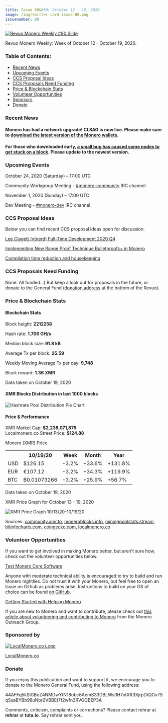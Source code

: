 ```yaml
---
title: Issue 80&#58; October 12 - 19, 2020
image: /img/twitter-card-issue-80.png
issuenumber: 80
---
```

[<img src="/img/img-issue80.png" alt="Revuo Monero Weekly #80 Slide" class="img-lead">](/issue-80.html)

<p class="text-lead">Revuo Monero Weekly: Week of October 12 - October 19, 2020.</p>
<!--more-->

<h3>Table of Contents:</h3>
<ul class="contents">
    <li><a href="#news">Recent News</a></li>
    <li><a href="#events">Upcoming Events</a></li>
    <li><a href="#ideas">CCS Proposal Ideas</a></li>
    <li><a href="#proposals">CCS Proposals Need Funding</a></li>
    <li><a href="#stats">Price & Blockchain Stats</a></li>
    <li><a href="#volunteer">Volunteer Opportunities</a></li>
    <li><a href="#sponsor">Sponsors</a></li>
    <li><a href="#donate">Donate</a></li>
</ul>

<h3 id="news">Recent News</h3>

<div class="newsbyte">
    <h4>Monero has had a network upgrade! CLSAG is now live. Please make sure to <a href="https://www.getmonero.org/downloads/" target="_blank">download the latest version of the Monero wallets</a>.</h4>
</div>

<div class="newsbyte">
    <h4>For those who downloaded early, <a href="https://www.reddit.com/r/Monero/comments/jdh5to/psa_a_bug_has_caused_some_nodes_to_get_stuck_on/" target="_blank">a small bug has caused some nodes to get stuck on a block</a>. Please update to the newest version.</h4>
</div>

<h3 id="events">Upcoming Events</h3>

<div class="event">
    <p class="date" markdown="1">October 24, 2020 (Saturday) – 17:00 UTC</p>
    <p markdown="1">Community Workgroup Meeting - <a href="irc://chat.freenode.net/#monero-community" target="_blank">#monero-community</a> IRC channel</p>
</div>

<div class="event">
    <p class="date" markdown="1">November 1, 2020 (Sunday) – 17:00 UTC</p>
    <p markdown="1">Dev Meeting - <a href="irc://chat.freenode.net/#monero-dev" target="_blank">#monero-dev</a> IRC channel</p>
</div>


<h3 id="ideas">CCS Proposal Ideas</h3>

<p>Below you can find recent CCS proposal ideas open for discussion.</p>

<div class="proposal">
<p><a href="https://repo.getmonero.org/monero-project/ccs-proposals/-/merge_requests/177" target="_blank">Lee Clagett (vtnerd) Full-Time Development 2020 Q4</a></p>
</div>

<div class="proposal">
<p><a href="https://repo.getmonero.org/monero-project/ccs-proposals/-/merge_requests/156" target="_blank">Implementing New Range Proof Technique Bulletproofs+ in Monero</a></p>
</div>

<div class="proposal">
<p><a href="https://repo.getmonero.org/monero-project/ccs-proposals/-/merge_requests/138" target="_blank">Compilation time reduction and housekeeping</a></p>
</div>

<h3 id="proposals">CCS Proposals Need Funding</h3>

None. All funded. :) But keep a look out for proposals in the future, or donate to the General Fund (<a href="#donate">donation address</a> at the bottom of the Revuo).

<h3 id="stats">Price & Blockchain Stats</h3>

<h4 class="stat">Blockchain Stats</h4>

<div class="bcstats">
    <p>Block height: <b>2212258</b></p>
    <p>Hash rate: <b>1.706 GH/s</b></p>
    <p>Median block size: <b>91.8 kB</b></p>
    <p>Average Tx per block: <b>25.59</b></p>
    <p>Weekly Moving Average Tx per day: <b>9,748</b></p>
    <p>Block reward: <b>1.36 XMR</b></p>
</div>
<p class="note">Data taken on October 19, 2020</p>

<h4 class="stat">XMR Blocks Distribution in last 1000 blocks</h4>
<p><img src="/img/hashrate-pool-distribution-1019.png" alt="Hashrate Pool Distribution Pie Chart"/></p>

<h4 class="stat">Price & Performance</h4>

<div class="price-intro">XMR Market Cap: <b>$2,238,071,875</b><br>Localmonero.co Street Price: <b>$124.88</b></div>

<p class="table-title">Monero (XMR) Price</p>
<table class="price-table">
  <tr class="row1">
    <th></th>
    <th>10/19/20</th>
    <th>Week</th>
    <th>Month</th>
    <th>Year</th>
  </tr>
  <tr>
    <td data-th="XMR to">USD</td>
    <td data-th="10/19/20">$126.15</td>
    <td data-th="Week" class="red">-3.2%</td>
    <td data-th="Month" class="green">+33.6%</td>
    <td data-th="Year" class="green">+131.8%</td>
  </tr>
  <tr class="row3">
    <td data-th="XMR to">EUR</td>
    <td data-th="10/19/20">€107.12</td>
    <td data-th="Week" class="red">-3.2%</td>
    <td data-th="Month" class="green">+34.3%</td>
    <td data-th="Year" class="green">+119.9%</td>
  </tr>
  <tr>
    <td data-th="XMR to">BTC</td>
    <td data-th="10/19/20">B0.01073266</td>
    <td data-th="Week" class="red">-3.2%</td>
    <td data-th="Month" class="green">+25.9%</td>
    <td data-th="Year" class="green">+56.7%</td>
  </tr>
</table>
<p class="note">Data taken on October 19, 2020</p>

<p class="table-title">XMR Price Graph for October 13 - 19, 2020</p>

![XMR Price Graph 10/13/20-10/19/20](/img/weekly-chart-1019.png "XMR Price Graph 10/13/20-10/19/20") 

Sources: <a href="https://community.xmr.to/explorer/mainnet/" target="_blank">community.xmr.to</a>, <a href="https://moneroblocks.info/stats/transaction-stats" target="_blank">moneroblocks.info</a>, <a href="https://miningpoolstats.stream/monero" target="_blank">miningpoolstats.stream</a>, <a href="https://bitinfocharts.com/monero/" target="_blank">bitinfocharts.com</a>, <a href="https://www.coingecko.com/" target="_blank">coingecko.com</a>, <a href="https://localmonero.co/" target="_blank">localmonero.co</a>

<h3 id="volunteer">Volunteer Opportunities</h3>

<p>If you want to get involved in making Monero better, but aren’t sure how, check out the volunteer opportunities below.</p>

<div class="newsbyte">
    <p class="date"><a href="https://github.com/monero-project/monero" target="_blank">Test Monero Core Software</a></p>
    <p>Anyone with moderate technical ability is encouraged to try to build and run Monero nightlies. Do not trust it with your Monero, but feel free to open an Issue on Github as problems arise. Instructions to build on your OS of choice can be found <a href="https://github.com/monero-project/monero#compiling-monero-from-source" target="_blank">on GitHub</a>. </p>
</div>

<div class="newsbyte">
    <p class="date"><a href="https://github.com/monero-project/monero" target="_blank">Getting Started with Helping Monero</a></p>
    <p>If you are new to Monero and want to contribute, please check out <a href="https://www.monerooutreach.org/stories/getting-started-helping-monero.php" target="_blank">this article about volunteering and contributing to Monero</a> from the Monero Outreach Group. </p>
</div>

<h3 id="sponsor">Sponsored by</h3>

<p><a href="https://localmonero.co/" target="_blank"><img src="/img/localmonero-logo.png" alt="LocalMonero.co Logo" class="localmonero"></a></p>

<p class="text-center"><a href="https://localmonero.co/" target="_blank">LocalMonero.co</a></p>

<h3 id="donate">Donate</h3>

<p markdown="1">If you enjoy this publication and want to support it, we encourage you to donate to the Monero General Fund, using the following address:</p>

<p class="address" markdown="1">44AFFq5kSiGBoZ4NMDwYtN18obc8AemS33DBLWs3H7otXft3XjrpDtQGv7SqSsaBYBb98uNbr2VBBEt7f2wfn3RVGQBEP3A</p>

<!--p><a href="monero:44AFFq5kSiGBoZ4NMDwYtN18obc8AemS33DBLWs3H7otXft3XjrpDtQGv7SqSsaBYBb98uNbr2VBBEt7f2wfn3RVGQBEP3A" class="qr"><img src="/img/donate-monero.png"></a></p-->

Comments, criticism, complaints or corrections? Please contact rehrar at **rehrar** at **tuta.io**. Say rehrar sent you.